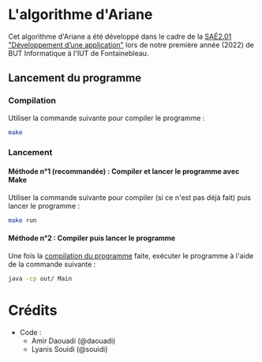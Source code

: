 # L'algorithme d'Ariane
Cet algorithme d'Ariane a été développé dans le cadre de la [SAÉ2.01 "Développement d’une application"](http://www.iut-fbleau.fr/sitebp/pt21/21_2022/STCL6EZD72IDTX73.php) lors de notre première année (2022) de BUT Informatique à l'IUT de Fontainebleau.

## Lancement du programme
### Compilation
Utiliser la commande suivante pour compiler le programme :
```bash
make
```

### Lancement
#### Méthode n°1 (recommandée) : Compiler et lancer le programme avec Make
Utiliser la commande suivante pour compiler (si ce n'est pas déjà fait) puis lancer le programme :
```bash
make run
```

#### Méthode n°2 : Compiler puis lancer le programme
Une fois la [compilation du programme](#compilation) faite, exécuter le programme à l'aide de la commande suivante :
```bash
java -cp out/ Main
```

# Crédits
-   Code :
    - Amir Daouadi (@daouadi)
    - Lyanis Souidi (@souidi)
